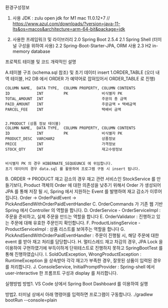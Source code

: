 


환경구성정보

1. 사용 JDK : zulu open jdk for M1 mac 11.0.12+7  // https://www.azul.com/downloads/?version=java-11-lts&os=macos&architecture=arm-64-bit&package=jdk

2. 사용한 프레임워크 및 라이브러리
2.0 Spring Boot 2.5.4
2.1 Spring Shell (터미널 구성을 위하여 사용)
2.2 Spring-Boot-Starter-JPA, ORM 사용
2.3 H2 in-memory database 



프로젝트 테이블 및 코드 개략적인 설명

A.테이블 구조  (schema.sql 참조) 및 초기 데이터 insert
	1.ORDER_TABLE (오더 내역 테이블, H2 DB 에서 ORDER 가 예약어로 잡혀있어서 ORDER_TABLE 로 진행)

	COLUMN NAME,  DATA TYPE,  COLUMN PROPERTY, COLUMN CONTENTS
	ID            INT         PK               비식별자 PK
	TOTAL_AMOUNT  INT                          주문의 총 금액
	PAID_AMOUNT   INT                          주문금액 + 택배금액
	PARCEL_FEE    INT                          택배비 금액


	2.PRODUCT (상품 정보 테이블)
	COLUMN NAME,  DATA TYPE,  COLUMN PROPERTY, COLUMN CONTENTS
	ID            INT         PK               비식별자 PK
	PRODUCT_DESC  VARCHAR2                     상품정보
	PRICE         INT                          가격정보
	STOCK_QTY     INT                          재고수량정보


	비식별자 PK 의 경우 HIBERNATE_SEQUEUNCE 에 위임합니다.
	초기 데이터의 경우 data.sql 를 활용하여 프로그램 구동 시 insert 됩니다.


B. ORDER -> PRODUCT 재고 감소의 경우
	재고 관련 서비스인 StockService 를 만들기보다, Product 객체의 Order 에 대한 의존성을 낮추기 위해서
	Order 가 생성되어 JPA 를 통해 저장 될 시, Spring 에서 지원하는 Event 를 발행하여 재고 감소가 이루어집니다.
	Order -> OrderPaidEvent -> PickAndSendWithOrderPaidEventHandler
C. OrderCommands 가 기존 웹 기반 Spring 에서 Controller 의 역할을 합니다.
D. OrderService - OrderServiceImpl : 주문을 준비하고, 실제 주문을 만드는 역할을 합니다
E. OrderValidator : 진행하고 있는 주문에 대해 유효한 주문인지 확인합니다.
F. ProductListingService - ProductServiceImpl : 상품 리스트를 보여주는 역할을 합니다
G. PickAndSendWithOrderPaidEventHandler : 주문이 진행될 시, 해당 주문에 대한 event 를 받아 재고 처리를 담당합니다.
H. 멀티스레드 재고 차감의 경우, JPA Lock 을 이용하여 구현하였기에 부득이하게 단위테스트로 진행하지 못하고 SpringBootTest 를 통해 진행하였습니다.
I. SoldOutException, WrongProductException : RuntimeException 을 상속받아 각각 재고가 부족한 경우, 잘못된 상품이 입력된 경우를 처리합니다.
J. ConsoleService, InitialPromptProvider : Spring-shell 에서 user-interactive 한 프롬프트 구성과 display 를 처리합니다.









실행방법
방법1. VS Code 상에서 Spring Boot Dashboard 를 이용하여 실행


방법2. 터미널 상에서 아래 명령어를 입력하면 프로그램이 구동합니다.
./gradlew bootRun --console=plain



